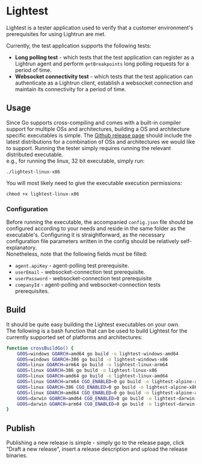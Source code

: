 # Lightest
Lightest is a tester application used to verify that a customer environment's prerequisites for using Lightrun are met.

Currently, the test application supports the following tests:
- **Long polling test** - which tests that the test application can register as a Lightrun agent and perform `getBreakpoints` long polling requests for a period of time.
- **Websocket connectivity test** - which tests that the test application can authenticate as a Lightrun client, establish a websocket connection and maintain its connectivity for a period of time.

## Usage

Since Go supports cross-compiling and comes with a built-in compiler support for multiple OSs and architectures, building a OS and architecture specific executables is simple.
The [Github release page](https://github.com/lightrun-platform/lightest/releases) should include the latest distributions for a combination of OSs and architectures we would like to support.
Running the tester simply requires running the relevant distributed executable.  
e.g., for running the linux, 32 bit executable, simply run:
```
./lightest-linux-x86
```
You will most likely need to give the executable execution permissions:
```
chmod +x lightest-linux-x86
```

### Configuration

Before running the executable, the accompanied `config.json` file should be configured according to your needs and reside in the same folder as the executable's.
Configuring it is straightforward, as the necessary configuration file parameters written in the config should be relatively self-explanatory.  
Nonetheless, note that the following fields must be filled:  
* `agent.apiKey` - agent-polling test prerequisite.
* `userEmail` - websocket-connection test prerequisite.
* `userPassword` - websocket-connection test prerequisite
* `companyId` - agent-polling and websocket-connection tests prerequisites.


## Build

It should be quite easy building the Lightest executables on your own.  
The following is a bash function that can be used to build Lightest for the currently supported set of platforms and architectures:

```bash
function crossBuildGo() {
    GOOS=windows GOARCH=amd64 go build -o lightest-windows-amd64
    GOOS=windows GOARCH=386 go build -o lightest-windows-x86
    GOOS=linux GOARCH=arm64 go build -o lightest-linux-arm64
    GOOS=linux GOARCH=386 go build -o lightest-linux-x86
    GOOS=linux GOARCH=amd64 go build -o lightest-linux-amd64
    GOOS=linux GOARCH=arm64 CGO_ENABLED=0 go build -o lightest-alpine-arm64
    GOOS=linux GOARCH=386 CGO_ENABLED=0 go build -o lightest-alpine-x86
    GOOS=linux GOARCH=amd64 CGO_ENABLED=0 go build -o lightest-alpine-amd64
    GOOS=darwin GOARCH=amd64 CGO_ENABLED=0 go build -o lightest-darwin-amd64
    GOOS=darwin GOARCH=arm64 CGO_ENABLED=0 go build -o lightest-darwin-arm64
}
```

## Publish

Publishing a new release is simple - simply go to the release page, click "Draft a new release", insert a release description and upload the release binaries.  
